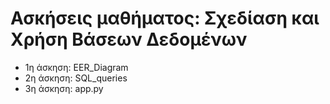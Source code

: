 # Ασκήσεις μαθήματος: Σχεδίαση και Χρήση Βάσεων Δεδομένων

* 1η άσκηση: EER_Diagram
* 2η άσκηση: SQL_queries
* 3η άσκηση: app.py
